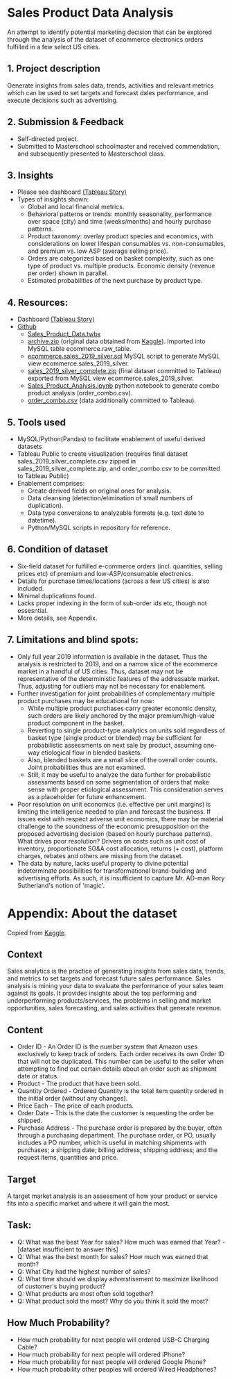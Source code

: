 # Sales Product Data Analysis
An attempt to identify potential marketing decision that can be explored through the analysis of the dataset of ecommerce electronics orders fulfilled in a few select US cities. 

## 1. Project description
Generate insights from sales data, trends, activities and relevant metrics which can be used to set targets and forecast dales performance, and execute decisions such as advertising.

## 2. Submission & Feedback
* Self-directed project.
* Submitted to Masterschool schoolmaster and received commendation, and subsequently presented to Masterschool class.

## 3. Insights
* Please see dashboard [(Tableau Story)](https://public.tableau.com/views/Sales_Product_Data/StorySalesProductData?:language=en-US&:display_count=n&:origin=viz_share_link)
* Types of insights shown:
  * Global and local financial metrics.
  * Behavioral patterns or trends: monthly seasonality, performance over space (city) and time (weeks/months) and hourly purchase patterns. 
  * Product taxonomy: overlay product species and economics, with considerations on lower lifespan consumables vs. non-consumables, and premium vs. low ASP (average selling price).
  * Orders are categorized based on basket complexity, such as one type of product vs. multiple products. Economic density (revenue per order) shown in parallel. 
  * Estimated probabilities of the next purchase by product type.

## 4. Resources:
* Dashboard [(Tableau Story)](https://public.tableau.com/views/Sales_Product_Data/StorySalesProductData?:language=en-US&:display_count=n&:origin=viz_share_link)
* [Github](https://github.com/coderedstorage/Sales_Product_Data)
   * [Sales_Product_Data.twbx](https://github.com/coderedstorage/Sales_Product_Data/blob/main/Sales_Product_Data.twbx)
   * [archive.zip](https://github.com/coderedstorage/Sales_Product_Data/blob/main/archive.zip) (original data obtained from [Kaggle](https://www.kaggle.com/datasets/knightbearr/sales-product-data?resource=download)). Imported into MySQL table ecommerce.raw_table.
   * [ecommerce.sales_2019_silver.sql](https://github.com/coderedstorage/Sales_Product_Data/blob/main/ecommerce.sales_2019_silver.sql) MySQL script to generate MySQL view ecommerce.sales_2019_silver.
   * [sales_2019_silver_complete.zip](https://github.com/coderedstorage/Sales_Product_Data/blob/main/sales_2019_silver_complete.zip) (final dataset committed to Tableau) exported from MySQL view ecommerce.sales_2019_silver.
   * [Sales_Product_Analysis.ipynb](https://github.com/coderedstorage/Sales_Product_Data/blob/main/Sales_Product_Analysis.ipynb) python notebook to generate combo product analysis (order_combo.csv).
   * [order_combo.csv](https://github.com/coderedstorage/Sales_Product_Data/blob/main/order_combo.csv) (data additionally committed to Tableau).

## 5. Tools used
* MySQL/Python(Pandas) to facilitate enablement of useful derived datasets
* Tableau Public to create visualization (requires final dataset sales_2019_silver_complete.csv zipped in sales_2019_silver_complete.zip, and order_combo.csv to be committed to Tableau Public)
* Enablement comprises:
   * Create derived fields on original ones for analysis.
   * Data cleansing (detection/elimination of small numbers of duplication).
   * Data type conversions to analyzable formats (e.g. text date to datetime).
   * Python/MySQL scripts in repository for reference.

## 6. Condition of dataset
* Six-field dataset for fulfilled e-commerce orders (incl. quantities, selling prices etc) of premium and low-ASP/consumable electronics. 
* Details for purchase times/locations (across a few US cities) is also included.
* Minimal duplications found.
* Lacks proper indexing in the form of sub-order ids etc, though not essesntial. 
* More details, see Appendix.

## 7. Limitations and blind spots:
* Only full year 2019 information is available in the dataset. Thus the analysis is restricted to 2019, and on a narrow slice of the ecommerce market in a handful of US cities. Thus, dataset may not be representative of the deterministic features of the addressable market. Thus, adjusting for outliers may not be necessary for enablement. 
* Further investigation for joint probabilities of complementary multiple product purchases may be educational for now:
  * While multiple product purchases carry greater economic density, such orders are likely anchored by the major premium/high-value product component in the basket. 
  * Reverting to single product-type analytics on units sold regardless of basket type (single product or blended) may be sufficient for probabilistic assessments on next sale by product, assuming one-way etiological flow in blended baskets. 
  * Also, blended baskets are a small slice of the overall order counts. Joint probabilities thus are not examined.
  * Still, it may be useful to analyze the data further for probabilistic assessments based on some segmentation of orders that make sense with proper etiological assessment. This consideration serves as a placeholder for future enhancement. 
* Poor resolution on unit economics (i.e. effective per unit margins) is limiting the intelligence needed to plan and forecast the business. If issues exist with respect adverse unit economics, there may be material challenge to the soundness of the economic presupposition on the proposed advertising decision (based on hourly purchase patterns). What drives poor resolution? Drivers on costs such as unit cost of inventory, proportionate SG&A cost allocation, returns (+ cost), platform charges, rebates and others are missing from the dataset.
* The data by nature, lacks useful property to divine potential indeterminate possibilities for transformational brand-building and advertising efforts. As such, it is insufficient to capture Mr. AD-man Rory Sutherland's notion of 'magic'.

# Appendix: About the dataset
Copied from [Kaggle](https://www.kaggle.com/datasets/knightbearr/sales-product-data?resource=download).
## Context
Sales analytics is the practice of generating insights from sales data, trends, and metrics to set targets and forecast future sales performance. Sales analysis is mining your data to evaluate the performance of your sales team against its goals. It provides insights about the top performing and underperforming products/services, the problems in selling and market opportunities, sales forecasting, and sales activities that generate revenue.
## Content
* Order ID - An Order ID is the number system that Amazon uses exclusively to keep track of orders. Each order receives its own Order ID that will not be duplicated. This number can be useful to the seller when attempting to find out certain details about an order such as shipment date or status.
* Product - The product that have been sold.
* Quantity Ordered - Ordered Quantity is the total item quantity ordered in the initial order (without any changes).
* Price Each - The price of each products.
* Order Date - This is the date the customer is requesting the order be shipped.
* Purchase Address - The purchase order is prepared by the buyer, often through a purchasing department. The purchase order, or PO, usually includes a PO number, which is useful in matching shipments with purchases; a shipping date; billing address; shipping address; and the request items, quantities and price.
## Target
A target market analysis is an assessment of how your product or service fits into a specific market and where it will gain the most.
## Task:
* Q: What was the best Year for sales? How much was earned that Year? - [dataset insufficient to answer this]
* Q: What was the best month for sales? How much was earned that month?
* Q: What City had the highest number of sales?
* Q: What time should we display adverstisement to maximize likelihood of customer's buying product?
* Q: What products are most often sold together?
* Q: What product sold the most? Why do you think it sold the most?
## How Much Probability?
* How much probability for next people will ordered USB-C Charging Cable?
* How much probability for next people will ordered iPhone?
* How much probability for next people will ordered Google Phone?
* How much probability other peoples will ordered Wired Headphones?
